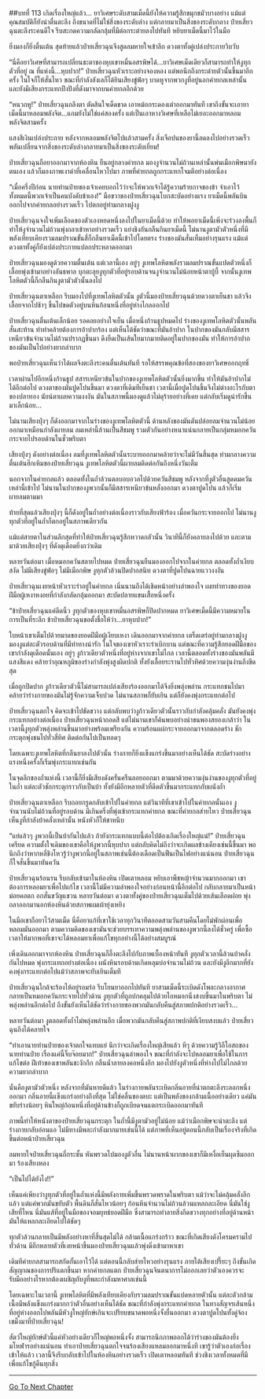 ##บทที่ 113 เกิดเรื่องใหญ่แล้ว...
ยาวิเศษระดับสามเม็ดนี้ยังให้ความรู้สึกขมุกขมัวบางอย่าง แม้แต่คุณสมบัติก็ยังน่าตื่นตะลึง ถึงขนาดที่ไม่ใช่สิ่งของระดับล่าง แต่กลายมาเป็นสิ่งของระดับกลาง ป๋ายเสี่ยวฉุนตะลึงระคนดีใจ รีบสะกดความกลัดกลุ้มที่มีต่อกระต่ายลงไปทันที หยิบยาเม็ดนี้มาไว้ในมือ

ยิ่งมองก็ยิ่งตื่นเต้น สุดท้ายแล้วป๋ายเสี่ยวฉุนจึงสูดลมหายใจเข้าลึก ดวงตาทั้งคู่เปล่งประกายวิบวับ

“นี่คือยาวิเศษที่สามารถเปลี่ยนชะตาของหุบเขาหมื่นอสรพิษได้...ยาวิเศษเม็ดเดียวก็สามารถทำให้งูทุกตัวที่อยู่ ณ ที่แห่งนี้...หุบปาก!” ป๋ายเสี่ยวฉุนหัวเราะอย่างจองหอง แต่พอนึกถึงกระต่ายตัวนั้นขึ้นมาอีกครั้ง ในใจก็ให้สั่นไหว ขณะที่กำลังลังเลก็ได้ยินเสียงขู่ฟ่อๆ บาดหูจากพวกงูที่อยู่นอกค่ายกลเหล่านั้น และยังมีเสียงกระแทกปึงปังที่ดังมาจากบนค่ายกลอีกด้วย

“หนวกหู!” ป๋ายเสี่ยวฉุนถลึงตา ตัดสินใจเด็ดขาด เอาหม้อกระดองเต่าออกมาทันที เขาถึงขั้นจะเอายาเม็ดนี้มาหลอมพลังจิต...แถมยังไม่ใช่แค่สองครั้ง แต่เป็นเอาหางวิเศษที่เหลือไม่เยอะออกมาหลอมพลังจิตสามครั้ง

 แสงสีเงินเปล่งประกาย หลังจากหลอมพลังจิตไปแล้วสามครั้ง สิ่งเจือปนของยานี้ลดลงไปอย่างรวดเร็ว พลันเปลี่ยนจากสิ่งของระดับล่างกลายมาเป็นสิ่งของระดับเยี่ยม!

ป๋ายเสี่ยวฉุนถือยาออกมาจากห้องหิน ยืนอยู่กลางค่ายกล มองงูจำนวนไม่ถ้วนเหล่านั้นพ่นเมือกพิษมายังตนเอง แล้วก็มองภาพเงาดำที่เคลื่อนไหวไปมา ภาพที่ค่ายกลถูกกระแทกโจมตีอย่างต่อเนื่อง

“เมื่อครึ่งปีก่อน นายท่านป๋ายของเจ้าเคยบอกไว้ว่าจะให้พวกเจ้าได้รู้ความร้ายกาจของข้า จำเอาไว้ ทั้งหมดนี้พวกเจ้าเป็นคนบังคับข้าเอง!” มือขวาของป๋ายเสี่ยวฉุนโบกสะบัดอย่างแรง ยาเม็ดนี้พลันบินออกไปจากค่ายกลอย่างรวดเร็ว ไปตกอยู่ท่ามกลางฝูงงู

ป๋ายเสี่ยวฉุนจงใจเพิ่มเลือดของตัวเองหยดหนึ่งลงไปในยาเม็ดนี้ด้วย ทำให้พอยาเม็ดนี้เพิ่งจะร่วงลงพื้นก็ทำให้งูจำนวนไม่ถ้วนพุ่งถลาเข้าหาอย่างรวดเร็ว แย่งชิงกันกลืนกินยาเม็ดนี้ ไม่นานงูตามัวตัวหนึ่งที่มีพลังเทียบเคียงรวมลมปราณขั้นสี่ก็กลืนยาเม็ดนี้เข้าไปโดยตรง ร่างของมันสั่นเทิ้มอย่างรุนแรง แม้แต่ดวงตาทั้งคู่ก็ยังเปล่งประกายแปลกประหลาดออกมา

ป๋ายเสี่ยวฉุนมองดูด้วยความตื่นเต้น แต่เวลานี้เอง อยู่ๆ งูเทพโลหิตพลังรวมลมปราณขั้นแปดตัวหนึ่งก็เลื้อยพุ่งเข้ามาอย่างอันธพาล บุกตะลุยงูทุกตัวที่อยู่รอบด้านจนงูจำนวนไม่น้อยหน้าตาบู้บี้ จากนั้นงูเทพโลหิตตัวนี้ก็กลืนกินงูตามัวตัวนั้นลงไป 

ป๋ายเสี่ยวฉุนตาเหลือก รีบมองไปที่งูเทพโลหิตตัวนั้น งูตัวนี้มองป๋ายเสี่ยวฉุนด้วยดวงตาเย็นชา แล้วจึงเลื้อยจากไปช้าๆ ขึ้นไปขดตัวอยู่บนหินก้อนหนึ่งที่อยู่ห่างไกลออกไป

ป๋ายเสี่ยวฉุนตื่นเต้นเล็กน้อย รอคอยอย่างใจเย็น เมื่อหนึ่งก้านธูปหมดไป ร่างของงูเทพโลหิตตัวนั้นพลันสั่นสะท้าน ทำท่าคล้ายต้องการอ้าปากร้อง แต่เห็นได้ชัดว่าขณะที่มันอ้าปาก ในปากของมันกลับมีสสารเหนียวข้นจำนวนไม่ถ้วนปรากฏขึ้นมา ดึงยืดเป็นเส้นใยมากมายติดอยู่ในปากของมัน ทำให้การอ้าปากของมันเป็นไปอย่างยากลำบาก 

พอป๋ายเสี่ยวฉุนเห็นว่าได้ผลจึงตะลึงระคนตื่นเต้นทันที รอให้สรรพคุณข้อที่สองของยาวิเศษออกฤทธิ์

เวลาผ่านไปอีกหนึ่งก้านธูป สสารเหนียวข้นในปากของงูเทพโลหิตตัวนั้นยิ่งมากขึ้น ทำให้มันอ้าปากไม่ได้อีกต่อไป ดวงตาของมันปูดโปนขึ้นมา ดวงตาที่เดิมทีเย็นชา เวลานี้เมื่อปูดโปนขึ้นจึงไม่ต่างอะไรกับตาของปลาทอง นัยน์ตาเผยความงงงัน มันในสภาพนี้มองดูแล้วไม่ดุร้ายอย่างที่เคย แต่กลับเริ่มดูน่ารักขึ้นมาเล็กน้อย...

ไม่นานเสียงปุ๋งๆ ก็ดังออกมาจากในร่างของงูเทพโลหิตตัวนี้ ด้านหลังของมันดันปล่อยลมจำนวนไม่น้อยออกมาเหมือนกำลังผายลม ลมเหล่านี้ล้วนเป็นสีชมพู รวมตัวกันอย่างหนาแน่นกลายเป็นกลุ่มหมอกควัน กระจายไปรอบด้านในชั่วพริบตา

เสียงปุ๋งๆ ดังอย่างต่อเนื่อง ลมที่งูเทพโลหิตตัวนั้นระบายออกมาคล้ายว่าจะไม่มีวันสิ้นสุด ท่ามกลางความตื่นเต้นฮึกเหิมของป๋ายเสี่ยวฉุน งูเทพโลหิตตัวนี้ผายลมติดต่อกันถึงหนึ่งวันเต็ม

นอกจากในค่ายกลแล้ว ตลอดทั้งในถ้ำล้วนตลบอบอวลไปด้วยควันสีชมพู หลังจากที่งูตัวอื่นสูดดมควันเหล่านี้เข้าไป ไม่นานในปากของงูพวกนั้นก็มีสสารเหนียวข้นหลั่งออกมา ดวงตาปูดโปน แล้วก็เริ่มผายลมตามมา

ท้ายที่สุดแล้วเสียงปุ๋งๆ นี้ก็ดังอยู่ในถ้ำอย่างต่อเนื่องราวกับเสียงฟ้าร้อง เมื่อควันกระจายออกไป ไม่นานงูทุกตัวที่อยู่ในถ้ำก็ตกอยู่ในสภาพเดียวกัน

แม้แต่สายตาในส่วนลึกสุดที่ทำให้ป๋ายเสี่ยวฉุนรู้สึกหวาดกลัวนั้น วินาทีนี้ก็ยังคลายลงไปด้วย และตามมาด้วยเสียงปุ๋งๆ ที่ดังดุเดือดยิ่งกว่าเดิม

หลายวันต่อมา เมื่อหมอกควันสลายไปหมด ป๋ายเสี่ยวฉุนยืนมองออกไปจากในค่ายกล ตลอดทั้งถ้ำเงียบสงัด ไม่มีเสียงขู่ฟ่อๆ ไม่มีเมือกพิษ งูทุกตัวล้วนปิดปากสนิท ดวงตาที่ปูดโปนฉายแววงงงัน

ป๋ายเสี่ยวฉุนเงยหน้าหัวเราะร่าอยู่ในค่ายกล เนิ่นนานถึงได้เชิดหน้าอย่างลำพองใจ เผยท่าทางของยอดฝีมือผู้เหงาหงอยที่กำลังกลัดกลุ้มออกมา สะบัดปลายแขนเสื้อหนึ่งครั้ง

“ข้าป๋ายเสี่ยวฉุนแค่ดีดนิ้ว งูทุกตัวของหุบเขาหมื่นอสรพิษก็ปิดปากหมด ยาวิเศษเม็ดนี้มีความหมายในการเป็นที่ระลึก ข้าป๋ายเสี่ยวฉุนขอตั้งชื่อให้ว่า...ยาหุบปาก!”

ใบหน้าเขาเต็มไปด้วยมาดของยอดฝีมือผู้เงียบเหงา เดินออกมาจากค่ายกล เตร็ดเตร่อยู่ท่ามกลางฝูงงู มองงูแต่ละตัวรอบด้านที่มีท่าทางน่ารัก ในใจของเขาหัวเราะร่าเบิกบาน แต่ขณะที่ความรู้สึกยอดฝีมือของเขากำลังดุเดือดนั้นเอง อยู่ๆ งูก้าวเดียวตัวหนึ่งที่อยู่ห่างจากเขาไม่ไกล เวลานี้ตลอดทั้งร่างของมันพลันมีแสงสีแดง คล้ายว่าอุณหภูมิของร่างกำลังพุ่งสูงผิดปกติ ทั้งยังเลื้อยระรานไปทั่วทิศด้วยความงุ่นง่านถึงขีดสุด

เมื่อถูกปิดปาก งูก้าวเดียวตัวนี้ไม่สามารถเปล่งเสียงร้องออกมาได้จึงยิ่งพลุ่งพล่าน กระแทกชนไปมาคล้ายว่าร่างกายของมันไม่รู้จักความเจ็บปวด ไม่นานสภาพก็ยับเยิน แต่ก็ยังคงพุ่งกระแทกต่อไป

ป๋ายเสี่ยวฉุนตกใจ คิดจะเข้าไปขัดขวาง แต่กลับพบว่างูก้าวเดียวตัวนั้นราวกับกำลังคลุ้มคลั่ง มันยังคงพุ่งกระแทกอย่างต่อเนื่อง ป๋ายเสี่ยวฉุนหน้าถอดสี แต่ไม่นานเขาก็ค้นพบอย่างน่าขนพองสยองเกล้าว่า ในเวลานี้งูทุกตัวพลุ่งพล่านขึ้นมาอย่างพร้อมเพรียงกัน ความร้อนแผ่กระจายออกมาจากตลอดร่าง ชักกระตุกพุ่งชนไปทั่วสี่ทิศ ติดต่อกันไปเป็นทอดๆ 

โดยเฉพาะงูเทพโลหิตที่กลืนยาลงไปตัวนั้น ร่างกายก็ยิ่งแข็งแกร่งขึ้นมาอย่างเห็นได้ชัด สะบัดร่างอย่างแรงหนึ่งครั้งก็เริ่มพุ่งกระแทกเช่นกัน 

ในจุดลึกของถ้ำแห่งนี้ เวลานี้ก็ยิ่งมีเสียงดังครั่นครืนลอยออกมา ตามมาด้วยความงุ่นง่านของงูทุกตัวที่อยู่ในถ้ำ แต่ละตัวชักกระตุกราวกับเป็นบ้า ทั้งยังมีอีกหลายตัวที่ดีดตัวขึ้นมากระแทกกับผนังถ้ำ

ป๋ายเสี่ยวฉุนตาเหลือก รีบถอยกรูดกลับเข้าไปในค่ายกล แต่วินาทีที่เขาเข้าไปในค่ายกลนั้นเอง งูจำนวนนับไม่ถ้วนที่อยู่รอบด้าน มีเกินครึ่งที่พุ่งเข้ากระแทกค่ายกล ขณะที่ค่ายกลส่ายไหว ป๋ายเสี่ยวฉุนเห็นงูที่กำลังบ้าคลั่งเหล่านั้น หนังหัวก็ให้ชาหนึบ 

“แย่แล้วๆ งูพวกนี้เป็นบ้ากันไปแล้ว ถ้ายังกระแทกแบบนี้ต่อไปต้องเกิดเรื่องใหญ่แน่!” ป๋ายเสี่ยวฉุนเครียด ความตั้งใจเดิมของเขาคือให้งูพวกนี้หุบปาก แต่กลับคิดไม่ถึงว่าจะเกิดผลข้างเคียงเช่นนี้ขึ้นมา พอนึกถึงว่าหากหลี่ชิงโหวรู้ว่างูพวกนี้อยู่ในสภาพเช่นนี้ต้องเดือดเป็นฟืนเป็นไฟอย่างแน่นอน ป๋ายเสี่ยวฉุนก็ใจสั่นขึ้นมาทันควัน

ป๋ายเสี่ยวฉุนร้อนรน รีบกลับเข้ามาในห้องหิน เปิดเตาหลอม หยิบเอาพืชหญ้าจำนวนมากออกมา เขาต้องการหลอมยาเพื่อไปแก้ไข เวลานี้ไม่มีความลำพองใจอย่างก่อนหน้านี้อีกต่อไป กลับกลายมาเป็นหน้าม่อยคอตก อกสั่นขวัญแขวน หลายวันต่อมา ดวงตาทั้งคู่ของป๋ายเสี่ยวฉุนเต็มไปด้วยเส้นเลือดฝอย พุ่งถลาออกมานอกห้องหินด้วยสภาพผมเผ้ายุ่งเหยิง 

ในมือเขาถือยาไว้สามเม็ด นี่คือยาแก้ที่เขาใช้เวลาทุกวินาทีตลอดสามวันสามคืนโดยไม่พักผ่อนเพื่อหลอมมันออกมา ตามความคิดของเขามันจะช่วยบรรเทาความพลุ่งพล่านของงูพวกนี้ลงได้ชั่วครู่ เพื่อซื้อเวลาให้มากพอที่เขาจะได้หลอมยาเพื่อแก้ไขทุกอย่างนี้ได้อย่างสมบูรณ์

เพิ่งเดินออกมาจากห้องหิน ป๋ายเสี่ยวฉุนก็อึ้งตะลึงไปกับภาพเบื้องหน้าทันที งูทุกตัวเวลานี้ล้วนบ้าคลั่งกันไปหมด พุ่งกระแทกอย่างต่อเนื่อง ผนังหินรอบด้านเกิดหลุมบ่อจำนวนไม่ถ้วน และยังมีงูอีกมากที่ยังคงพุ่งกระแทกต่อไปแม้ว่าสภาพจะยับเยินเต็มที

ป๋ายเสี่ยวฉุนใกล้จะร้องไห้อยู่รอมร่อ รีบโยนยาออกไปทันที ยาสามเม็ดนี้ระเบิดดังโพละกลางอากาศ กลายเป็นหมอกควันกระจายไปทั่วด้าน งูทุกตัวที่ถูกปกคลุมไปด้วยไอหมอกนิ่งสงบขึ้นมาในพริบตา ไม่พลุ่งพล่านอีกต่อไป ถึงขั้นยังเห็นได้ชัดว่าร่างกายของพวกมันกลับคืนสู่สภาพปกติอย่างรวดเร็ว...

หลายวันต่อมา งูตลอดทั้งถ้ำไม่พลุ่งพล่านอีก เมื่อพวกมันกลับคืนสู่สภาพปกติที่เงียบสงบแล้ว ป๋ายเสี่ยวฉุนถึงได้คลายใจ

“ทำเอานายท่านป๋ายของเจ้าตกใจแทบแย่ นึกว่าจะเกิดเรื่องใหญ่เสียแล้ว หึๆ ด้วยความรู้วิถีโอสถของนายท่านป๋าย เรื่องแค่นี้จิ๊บจ๊อยมาก!” ป๋ายเสี่ยวฉุนลำพองใจ ขณะที่กำลังจะไปหลอมยาเพื่อใช้ในการแก้ไขต่อ ฝีเท้าของเขาพลันชะงักกึก กลืนน้ำลายลงคอหนึ่งอึก มองไปยังงูตัวหนึ่งที่ห่างไปไม่ไกลด้วยความยากลำบาก 

นั่นคืองูตามัวตัวหนึ่ง หลังจากที่มันหายดีแล้ว ในร่างกายพลันระเบิดกลิ่นอายที่น่าตกตะลึงระลอกหนึ่งออกมา กลิ่นอายนี้แข็งแกร่งอย่างถึงที่สุด ไม่ใช่คลื่นของตบะ แต่เป็นพลังของกล้ามเนื้ออย่างเดียว แค่มันขยับร่างน้อยๆ หินใหญ่ก้อนหนึ่งที่อยู่ด้านข้างก็ถูกเบียดจนแตกระเบิดออกมาทันที

ภาพนี้ทำให้หนังตาของป๋ายเสี่ยวฉุนกระตุก ในถ้ำนี้มีงูตามัวอยู่ไม่น้อย แม้ว่าเมือกพิษจะน่าตะลึง แต่ร่างกายกลับอ่อนแอ ไม่มีทางมีพละกำลังมากมายเช่นนี้ได้ แต่ภาพที่เห็นอยู่ตอนนี้กลับเป็นเรื่องจริงที่เกิดขึ้นต่อหน้าป๋ายเสี่ยวฉุน

ลมหายใจป๋ายเสี่ยวฉุนถี่กระชั้น หันพรวดไปมองงูตัวอื่น ไม่นานหน้าผากของเขาก็มีเหงื่อเย็นผุดซึมออกมา ร้องเสียงหลง

“เป็นไปได้ยังไง!!”

เห็นแค่เพียงว่างูทุกตัวที่อยู่ในถ้ำแห่งนี้มีพลังกายเพิ่มขึ้นพรวดพราดในพริบตา แม้ว่าจะไม่คลุ้มคลั่งอีกแล้ว แต่แค่พวกมันขยับตัว พื้นดินก็สั่นไหวน้อยๆ ก้อนหินจำนวนไม่ถ้วนล้วนแหลกละเอียด นี่มันใช่งูเสียที่ไหน นี่มันแส้ที่อยู่ในมือของจอมยุทธ์ยอดฝีมือ ซึ่งสามารถทำลายสิ่งกีดขวางทุกอย่างที่อยู่ด้านหน้ามันให้แหลกละเอียดไปได้ชัดๆ

ทุกตัวล้วนกลายเป็นมีพลังอย่างหาที่สิ้นสุดไม่ได้ กล้ามเนื้อแกร่งกร้าว ขณะที่เกิดเสียงดังโครมครามไปทั่วด้าน มีอีกหลายตัวที่เงยหน้าขึ้นมองป๋ายเสี่ยวฉุนแล้วพุ่งดิ่งเข้ามาหาเขา

เดิมทีค่ายกลสามารถสกัดกั้นเอาไว้ได้ แต่ตอนนี้กลับส่ายไหวอย่างรุนแรง ภายใต้เสียงเปรี๊ยะๆ ถึงขั้นเกิดสัญญาณของการปริแตกขึ้นมา หากค่ายกลแตก ป๋ายเสี่ยวฉุนจินตนาการไม่ออกเลยว่าตัวเองควรจะรับมืออย่างไรหากต้องเผชิญกับงูที่พละกำลังมหาศาลเช่นนี้

โดยเฉพาะในเวลานี้ งูเทพโลหิตที่มีพลังเทียบเคียงกับรวมลมปราณขั้นแปดหลายตัวนั้น แต่ละตัวกล้ามเนื้อมีพลังแข็งแกร่งมากกว่าตัวอื่นอย่างเห็นได้ชัด ขณะที่กำลังพุ่งกระแทกค่ายกล ในทางสัญจรเส้นหนึ่งที่อยู่ห่างออกไปพลันมีหัวงูใหญ่ยักษ์เกินจะเปรียบขนาดพอหนึ่งจั้งยื่นออกมา ดวงตาปูดโปนทั้งคู่จ้องเขม็งมาที่ป๋ายเสี่ยวฉุน!

สัตว์ใหญ่ยักษ์ตัวนี้แค่หัวอย่างเดียวก็ใหญ่พอหนึ่งจั้ง สามารถนึกภาพออกได้ว่าร่างของมันต้องยิ่งมโหฬารอย่างแน่นอน ทำเอาป๋ายเสี่ยวฉุนตกใจจนร้องเสียงแหลมออกมาหนึ่งที เขารู้ว่าตัวเองก่อเรื่องเข้าให้แล้ว เวลานี้จึงรีบกลับเข้าไปในห้องหินอย่างรวดเร็ว เปิดเตาหลอมทันที ช่วงชิงเวลาทั้งหมดที่มีเพื่อแก้ไขกู้คืนทุกสิ่ง

---------



[Go To Next Chapter]( ./114.md)